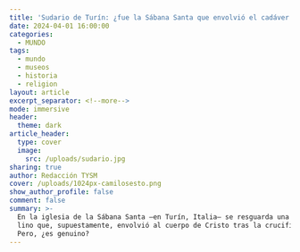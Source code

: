 ```yaml
---
title: 'Sudario de Turín: ¿fue la Sábana Santa que envolvió el cadáver de Cristo?'
date: 2024-04-01 16:00:00
categories:
  - MUNDO
tags:
  - mundo
  - museos
  - historia
  - religion
layout: article
excerpt_separator: <!--more-->
mode: immersive
header:
  theme: dark
article_header:
  type: cover
  image:
    src: /uploads/sudario.jpg
sharing: true
author: Redacción TYSM
cover: /uploads/1024px-camilosesto.png
show_author_profile: false
comment: false
summary: >-
  En la iglesia de la Sábana Santa —en Turín, Italia— se resguarda una pieza de
  lino que, supuestamente, envolvió al cuerpo de Cristo tras la crucifixión.
  Pero, ¿es genuino?
---
```

